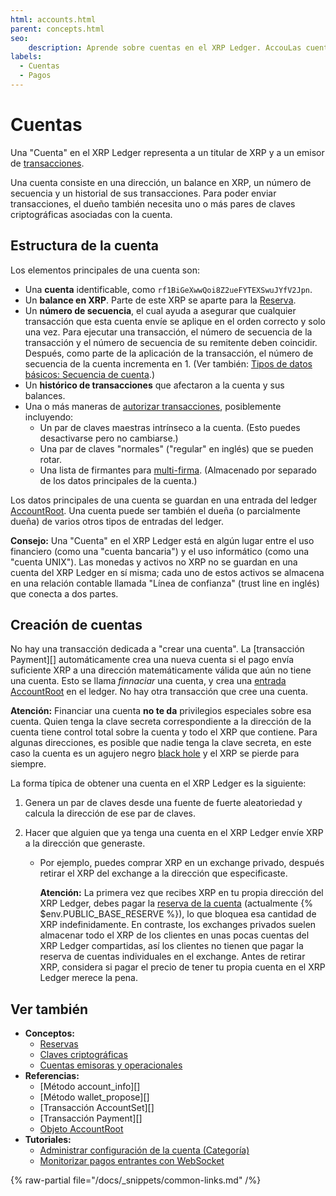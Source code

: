 ```yaml
---
html: accounts.html
parent: concepts.html
seo:
    description: Aprende sobre cuentas en el XRP Ledger. AccouLas cuentas pueden enviar transacciones y almacenar XRP.
labels:
  - Cuentas
  - Pagos
---
```

# Cuentas

Una "Cuenta" en el XRP Ledger representa a un titular de XRP y a un emisor de [transacciones](../../references/protocol/transactions/index.md).

Una cuenta consiste en una dirección, un balance en XRP, un número de secuencia y un historial de sus transacciones. Para poder enviar transacciones, el dueño también necesita uno o más pares de claves criptográficas asociadas con la cuenta.


## Estructura de la cuenta

 Los elementos principales de una cuenta son:

- Una **cuenta** identificable, como `rf1BiGeXwwQoi8Z2ueFYTEXSwuJYfV2Jpn`.
- Un **balance en XRP**. Parte de este XRP se aparte para la [Reserva](reserves.md).
- Un **número de secuencia**, el cual ayuda a asegurar que cualquier transacción que esta cuenta envíe se aplique en el orden correcto y solo una vez. Para ejecutar una transacción, el número de secuencia de la transacción y el número de secuencia de su remitente deben coincidir. Después, como parte de la aplicación de la transacción, el número de secuencia de la cuenta incrementa en 1. (Ver también: [Tipos de datos básicos: Secuencia de cuenta](../../references/protocol/data-types/basic-data-types.md#account-sequence).)
- Un **histórico de transacciones** que afectaron a la cuenta y sus balances.
- Una o más maneras de [autorizar transacciones](../transactions/index.md#authorizing-transactions), posiblemente incluyendo:
    - Un par de claves maestras intrínseco a la cuenta. (Esto puedes desactivarse pero no cambiarse.)
    - Una par de claves "normales" ("regular" en inglés) que se pueden rotar.
    - Una lista de firmantes para [multi-firma](multi-signing.md). (Almacenado por separado de los datos principales de la cuenta.)

Los datos principales de una cuenta se guardan en una entrada del ledger [AccountRoot](../../references/protocol/ledger-data/ledger-entry-types/accountroot.md). Una cuenta puede ser también el dueña (o parcialmente dueña) de varios otros tipos de entradas del ledger.

**Consejo:** Una "Cuenta" en el XRP Ledger está en algún lugar entre el uso financiero (como una "cuenta bancaria") y el uso informático (como una "cuenta UNIX"). Las monedas y activos no XRP no se guardan en una cuenta del XRP Ledger en sí misma; cada uno de estos activos se almacena en una relación contable llamada "Línea de confianza" (trust line en inglés) que conecta a dos partes.


## Creación de cuentas

No hay una transacción dedicada a "crear una cuenta". La [transacción Payment][] automáticamente crea una nueva cuenta si el pago envía suficiente XRP a una dirección matemáticamente válida que aún no tiene una cuenta. Esto se llama _finnaciar_ una cuenta, y crea una [entrada AccountRoot](../../references/protocol/ledger-data/ledger-entry-types/accountroot.md) en el ledger. No hay otra transacción que cree una cuenta.

**Atención:** Financiar una cuenta **no te da** privilegios especiales sobre esa cuenta. Quien tenga la clave secreta correspondiente a la dirección de la cuenta tiene control total sobre la cuenta y todo el XRP que contiene.  Para algunas direcciones, es posible que nadie tenga la clave secreta, en este caso la cuenta es un agujero negro [black hole](addresses.md#special-addresses) y el XRP se pierde para siempre.

La forma típica de obtener una cuenta en el XRP Ledger es la siguiente:

1. Genera un par de claves desde una fuente de fuerte aleatoriedad y calcula la dirección de ese par de claves.

2. Hacer que alguien que ya tenga una cuenta en el XRP Ledger envíe XRP a la dirección que generaste.

    - Por ejemplo, puedes comprar XRP en un exchange privado, después retirar el XRP del exchange a la dirección que especificaste.

        **Atención:** La primera vez que recibes XRP en tu propia dirección del XRP Ledger, debes pagar la [reserva de la cuenta](reserves.md) (actualmente {% $env.PUBLIC_BASE_RESERVE %}), lo que bloquea esa cantidad de XRP indefinidamente. En contraste, los exchanges privados suelen almacenar todo el XRP de los clientes en unas pocas cuentas del XRP Ledger compartidas, así los clientes no tienen que pagar la reserva de cuentas individuales en el exchange. Antes de retirar XRP, considera si pagar el precio de tener tu propia cuenta en el XRP Ledger merece la pena.



## Ver también

- **Conceptos:**
    - [Reservas](reserves.md)
    - [Claves criptográficas](cryptographic-keys.md)
    - [Cuentas emisoras y operacionales](account-types.md)
- **Referencias:**
    - [Método account_info][]
    - [Método wallet_propose][]
    - [Transacción AccountSet][]
    - [Transacción Payment][]
    - [Objeto AccountRoot](../../references/protocol/ledger-data/ledger-entry-types/accountroot.md)
- **Tutoriales:**
    - [Administrar configuración de la cuenta (Categoría)](../../tutorials/how-tos/manage-account-settings/index.md)
    - [Monitorizar pagos entrantes con WebSocket](../../tutorials/http-websocket-apis/build-apps/monitor-incoming-payments-with-websocket.md)

{% raw-partial file="/docs/_snippets/common-links.md" /%}
